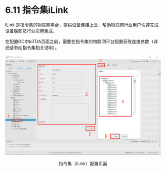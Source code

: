 # 6.11 指令集iLink

iLink 是指令集的物联网平台，提供设备连接上云，帮助物联网行业用户快速完成设备联网及行业应用集成。

在配置GC中IoTDA页面之前，需要在指令集的物联网平台配置获取连接参数（详细请参阅指令集相关说明）。

![指令集（iLink）](assets/指令集（iLink）.png)

<center>指令集（iLink）配置页面</center>

